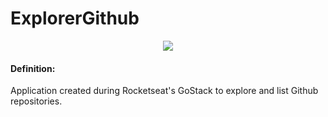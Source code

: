 # ExplorerGithub

<div align="center">
<img src="https://repository-images.githubusercontent.com/396096920/3d2f5a97-5255-484f-8087-26906d436537" wight="800px"/>
</div>

#### Definition:

Application created during Rocketseat's GoStack to explore and list Github repositories.
